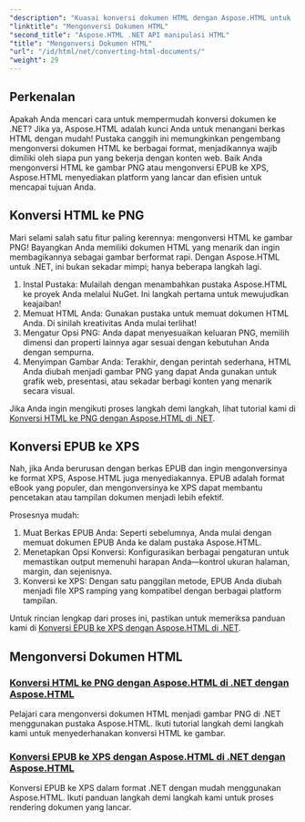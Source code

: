 ```yaml
---
"description": "Kuasai konversi dokumen HTML dengan Aspose.HTML untuk .NET! Pelajari cara mengonversi HTML ke PNG dan EPUB ke XPS dengan mudah menggunakan panduan mudah kami."
"linktitle": "Mengonversi Dokumen HTML"
"second_title": "Aspose.HTML .NET API manipulasi HTML"
"title": "Mengonversi Dokumen HTML"
"url": "/id/html/net/converting-html-documents/"
"weight": 29
---
```


## Perkenalan
Apakah Anda mencari cara untuk mempermudah konversi dokumen ke .NET? Jika ya, Aspose.HTML adalah kunci Anda untuk menangani berkas HTML dengan mudah! Pustaka canggih ini memungkinkan pengembang mengonversi dokumen HTML ke berbagai format, menjadikannya wajib dimiliki oleh siapa pun yang bekerja dengan konten web. Baik Anda mengonversi HTML ke gambar PNG atau mengonversi EPUB ke XPS, Aspose.HTML menyediakan platform yang lancar dan efisien untuk mencapai tujuan Anda.

## Konversi HTML ke PNG
Mari selami salah satu fitur paling kerennya: mengonversi HTML ke gambar PNG! Bayangkan Anda memiliki dokumen HTML yang menarik dan ingin membagikannya sebagai gambar berformat rapi. Dengan Aspose.HTML untuk .NET, ini bukan sekadar mimpi; hanya beberapa langkah lagi. 

1. Instal Pustaka: Mulailah dengan menambahkan pustaka Aspose.HTML ke proyek Anda melalui NuGet. Ini langkah pertama untuk mewujudkan keajaiban!
2. Memuat HTML Anda: Gunakan pustaka untuk memuat dokumen HTML Anda. Di sinilah kreativitas Anda mulai terlihat!
3. Mengatur Opsi PNG: Anda dapat menyesuaikan keluaran PNG, memilih dimensi dan properti lainnya agar sesuai dengan kebutuhan Anda dengan sempurna.
4. Menyimpan Gambar Anda: Terakhir, dengan perintah sederhana, HTML Anda diubah menjadi gambar PNG yang dapat Anda gunakan untuk grafik web, presentasi, atau sekadar berbagi konten yang menarik secara visual.

Jika Anda ingin mengikuti proses langkah demi langkah, lihat tutorial kami di [Konversi HTML ke PNG dengan Aspose.HTML di .NET](./convert-html-as-png/). 

## Konversi EPUB ke XPS
Nah, jika Anda berurusan dengan berkas EPUB dan ingin mengonversinya ke format XPS, Aspose.HTML juga menyediakannya. EPUB adalah format eBook yang populer, dan mengonversinya ke XPS dapat membantu pencetakan atau tampilan dokumen menjadi lebih efektif.

Prosesnya mudah:

1. Muat Berkas EPUB Anda: Seperti sebelumnya, Anda mulai dengan memuat dokumen EPUB Anda ke dalam pustaka Aspose.HTML.
2. Menetapkan Opsi Konversi: Konfigurasikan berbagai pengaturan untuk memastikan output memenuhi harapan Anda—kontrol ukuran halaman, margin, dan sejenisnya.
3. Konversi ke XPS: Dengan satu panggilan metode, EPUB Anda diubah menjadi file XPS ramping yang kompatibel dengan berbagai platform tampilan.

Untuk rincian lengkap dari proses ini, pastikan untuk memeriksa panduan kami di [Konversi EPUB ke XPS dengan Aspose.HTML di .NET](./convert-epub-as-xps/). 

## Mengonversi Dokumen HTML
### [Konversi HTML ke PNG dengan Aspose.HTML di .NET dengan Aspose.HTML](./convert-html-as-png/)
Pelajari cara mengonversi dokumen HTML menjadi gambar PNG di .NET menggunakan pustaka Aspose.HTML. Ikuti tutorial langkah demi langkah kami untuk menyederhanakan konversi HTML ke gambar.
### [Konversi EPUB ke XPS dengan Aspose.HTML di .NET dengan Aspose.HTML](./convert-epub-as-xps/)
Konversi EPUB ke XPS dalam format .NET dengan mudah menggunakan Aspose.HTML. Ikuti panduan langkah demi langkah kami untuk proses rendering dokumen yang lancar.